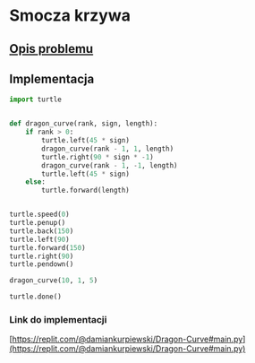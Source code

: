 # Smocza krzywa

## [Opis problemu](../../../../algorithms/fractals/dragon-curve.md)


## Implementacja

```python linenums="1"
import turtle


def dragon_curve(rank, sign, length):
    if rank > 0:
        turtle.left(45 * sign)
        dragon_curve(rank - 1, 1, length)
        turtle.right(90 * sign * -1)
        dragon_curve(rank - 1, -1, length)
        turtle.left(45 * sign)
    else:
        turtle.forward(length)


turtle.speed(0)
turtle.penup()
turtle.back(150)
turtle.left(90)
turtle.forward(150)
turtle.right(90)
turtle.pendown()

dragon_curve(10, 1, 5)

turtle.done()
```


### Link do implementacji

[https://replit.com/@damiankurpiewski/Dragon-Curve#main.py](https://replit.com/@damiankurpiewski/Dragon-Curve#main.py)
